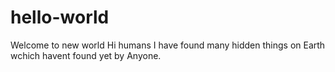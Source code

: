 # hello-world
Welcome to new world
Hi humans 
I have found many hidden things on
Earth wchich havent found yet by 
Anyone.
